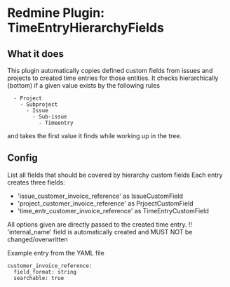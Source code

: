 # Redmine Plugin: TimeEntryHierarchyFields

## What it does

This plugin automatically copies defined custom fields from issues and projects to created time entries for those entities.
It checks hierarchically (bottom) if a given value exists by the following rules

```
  - Project
    - Subproject
      - Issue
        - Sub-issue
          - Timeentry
```

and takes the first value it finds while working up in the tree.

## Config

List all fields that should be covered by hierarchy custom fields
Each entry creates three fields:
  - 'issue_customer_invoice_reference' as IssueCustomField
  - 'project_customer_invoice_reference' as PrjoectCustomField
  - 'time_entr_customer_invoice_reference' as TimeEntryCustomField

All options given are directly passed to the created time entry.
!! 'internal_name' field is automatically created and MUST NOT be changed/overwritten

Example entry from the YAML file

```
customer_invoice_reference:
  field_format: string
  searchable: true
```
